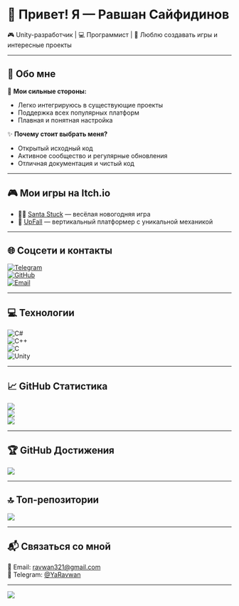 # 👋 Привет! Я — Равшан Сайфидинов  
🎮 Unity-разработчик | 💻 Программист | 🚀 Люблю создавать игры и интересные проекты  

---

## 💫 Обо мне

🔧 **Мои сильные стороны:**
- Легко интегрируюсь в существующие проекты  
- Поддержка всех популярных платформ  
- Плавная и понятная настройка  

✨ **Почему стоит выбрать меня?**
- Открытый исходный код  
- Активное сообщество и регулярные обновления  
- Отличная документация и чистый код  

---

## 🎮 Мои игры на Itch.io

- 🧑‍🎅 [Santa Stuck](https://azizcdm.itch.io/santa-stuck) — весёлая новогодняя игра  
- 🚀 [UpFall](https://ruslan-richards.itch.io/upfall) — вертикальный платформер с уникальной механикой  

---

## 🌐 Соцсети и контакты

[![Telegram](https://img.shields.io/badge/Telegram-2CA5E0?logo=telegram&logoColor=white)](https://t.me/YaRavwan)  
[![GitHub](https://img.shields.io/badge/GitHub-000000?logo=github&logoColor=white)](https://github.com/Ravwan52)  
[![Email](https://img.shields.io/badge/Email-D14836?logo=gmail&logoColor=white)](mailto:ravwan321@gmail.com)

---

## 💻 Технологии

![C#](https://img.shields.io/badge/c%23-%23239120.svg?style=for-the-badge&logo=csharp&logoColor=white)  
![C++](https://img.shields.io/badge/c++-%2300599C.svg?style=for-the-badge&logo=c%2B%2B&logoColor=white)  
![C](https://img.shields.io/badge/c-%2300599C.svg?style=for-the-badge&logo=c&logoColor=white)  
![Unity](https://img.shields.io/badge/Unity-100000?style=for-the-badge&logo=unity&logoColor=white)

---

## 📈 GitHub Статистика

![](https://github-readme-stats.vercel.app/api?username=Ravwan52&theme=dark&hide_border=false&include_all_commits=true&count_private=true)  
![](https://nirzak-streak-stats.vercel.app/?user=Ravwan52&theme=dark&hide_border=false)  
![](https://github-readme-stats.vercel.app/api/top-langs/?username=Ravwan52&theme=dark&hide_border=false&layout=compact)

---

## 🏆 GitHub Достижения

![](https://github-profile-trophy.vercel.app/?username=Ravwan52&theme=radical&no-frame=false&no-bg=true&margin-w=4)

---

## 🔝 Топ-репозитории

![](https://github-contributor-stats.vercel.app/api?username=Ravwan52&limit=5&theme=dark&combine_all_yearly_contributions=true)

---

## 📬 Связаться со мной

📧 Email: [ravwan321@gmail.com](mailto:ravwan321@gmail.com)  
💬 Telegram: [@YaRavwan](https://t.me/YaRavwan)

---

[![](https://visitcount.itsvg.in/api?id=Ravwan52&icon=0&color=0)](https://visitcount.itsvg.in)

<!-- Proudly created with GPRM ( https://gprm.itsvg.in ) -->

